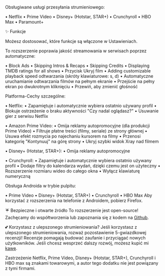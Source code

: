 Obsługiwane usługi przesyłania strumieniowego:

  • Netflix
  • Prime Video
  • Disney+ (Hotstar, STAR+)
  • Crunchyroll
  • HBO Max
  • Paramount+

✨ Funkcje

Możesz dostosować, które funkcje są włączone w Ustawieniach.

To rozszerzenie poprawia jakość streamowania w serwisach poprzez automatyczne:

  • Block Ads
  • Skipping Intros & Recaps
  • Skipping Credits
  • Displaying TMDB ratings for all shows
  • Przycisk Ukryj film
  • Adding customizable playback speed odtwarzania (skróty klawiaturowe: s, d)
  • Automatyczne uruchamianie odtwarzania filmów na pełnym ekranie
  • Przejście na pełny ekran po dwukrotnym kliknięciu
  • Przewiń, aby zmienić głośność

Platforma-Cechy szczególne:

  • Netflix:
      • Zapamiętuje i automatycznie wybiera ostatnio używany profil
      • Blokuje ostrzeżenie o braku aktywności "Czy nadal oglądasz?"
      • Usuwanie gier z serwisu Netflix

  • Amazon Prime Video:
      • Omija reklamy autopromocyjne (dla produkcji Prime Video)
      • Filtruje płatne treści (filmy, seriale) ze strony głównej
      • Usuwa efekt rozmycia po najechaniu kursorem na filmy
      • Przenosi kategorię "Kontynuuj" na górę strony
      • Ukryj szybki widok Xray nad filmem

  • Disney+ (Hotstar, STAR+):
      • Omija reklamy autopromocyjne

  • Crunchyroll:
      • Zapamiętuje i automatycznie wybiera ostatnio używany profil
      • Dodaje filtry do kalendarza wydań, dzięki czemu jest on użyteczny
      • Rozszerzenie rozmiaru wideo do całego okna
      • Wyłącz klawiaturę numeryczną

Obsługa Androida w trybie pulpitu:

  • Prime Video
  • Disney+ (Hotstar, STAR+)
  • Crunchyroll
  • HBO Max
  Aby korzystać z rozszerzenia na telefonie z Androidem, pobierz Firefox.

☔ Bezpieczne i otwarte źródło
To rozszerzenie jest open-source! Zachęcamy do współtworzenia lub zapoznania się z kodem na [Github](https://github.com/Dreamlinerm/Netflix-Prime-Auto-Skip).

💕 Korzystasz z ulepszonego strumieniowania?
Jeśli korzystasz z ulepszonego strumieniowania, rozważ pozostawienie 5-gwiazdkowej recenzji! Recenzje pomagają budować zaufanie i przyciągać nowych użytkowników.
Jeśli chcesz wesprzeć dalszy rozwój, możesz kupić mi [kawę](https://github.com/sponsors/Dreamlinerm).

Zastrzeżenie
Netflix, Prime Video, Disney+ (Hotstar, STAR+), Crunchyroll i HBO max są znakami towarowymi, a autor tego dodatku nie jest powiązany z tymi firmami.
